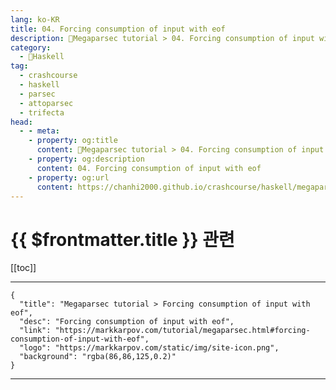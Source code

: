 ```yaml
---
lang: ko-KR
title: 04. Forcing consumption of input with eof
description: 🐑Megaparsec tutorial > 04. Forcing consumption of input with eof
category:
  - 🐑Haskell
tag: 
  - crashcourse
  - haskell
  - parsec
  - attoparsec
  - trifecta
head:
  - - meta:
    - property: og:title
      content: 🐑Megaparsec tutorial > 04. Forcing consumption of input with eof
    - property: og:description
      content: 04. Forcing consumption of input with eof
    - property: og:url
      content: https://chanhi2000.github.io/crashcourse/haskell/megaparsec/04.html
---
```


# {{ $frontmatter.title }} 관련

[[toc]]

---

```component VPCard
{
  "title": "Megaparsec tutorial > Forcing consumption of input with eof",
  "desc": "Forcing consumption of input with eof",
  "link": "https://markkarpov.com/tutorial/megaparsec.html#forcing-consumption-of-input-with-eof",
  "logo": "https://markkarpov.com/static/img/site-icon.png",
  "background": "rgba(86,86,125,0.2)"
}
```

---

<TagLinks />